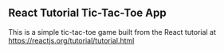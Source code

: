 ## React Tutorial Tic-Tac-Toe App

This is a simple tic-tac-toe game built from the React tutorial at https://reactjs.org/tutorial/tutorial.html